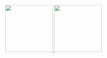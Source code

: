 
<div>
  <a href="https://github.com/da-ferreira">
  <img height="150em" src="https://github-readme-stats.vercel.app/api?username=da-ferreira&show_icons=true&include_all_commits=true&count_private=true"/>
  <img height="150em" src="https://github-readme-stats.vercel.app/api/top-langs/?username=da-ferreira&layout=compact&langs_count=10"/>
</div>
